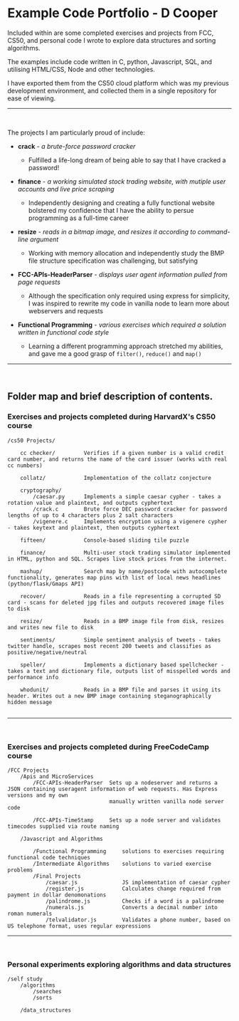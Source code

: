 Example Code Portfolio - D Cooper
=================================

Included within are some completed exercises and projects from FCC, CS50, and personal code I wrote to explore data structures and sorting algorithms.

The examples include code written in C, python, Javascript, SQL, and utilising HTML/CSS, Node and other technologies.

I have exported them from the CS50 cloud platform which was my previous development environment, and collected them in a single repository for ease of viewing.

---

&nbsp;

The projects I am particularly proud of include: 

* **crack** - *a brute-force password cracker*
    - Fulfilled a life-long dream of being able to say that I have cracked a password! 

* **finance** - *a working simulated stock trading website, with mutiple user accounts and live price scraping* 
    - Independently designing and creating a fully functional website bolstered my confidence that I have the ability to persue programming as a full-time career

* **resize** - *reads in a bitmap image, and resizes it according to command-line argument*
    - Working with memory allocation and independently study the BMP file structure specification was challenging, but satisfying
    
* **FCC-APIs-HeaderParser** - *displays user agent information pulled from page requests*
    - Although the specification only required using express for simplicity, I was inspired to rewrite my code in vanilla node to learn more about webservers and requests

* **Functional Programming** - *various exercises which required a solution written in functional code style*
    - Learning a different programming approach stretched my abilities, and gave me a good grasp of `filter()`, `reduce()` and `map()`

---

&nbsp;

## Folder map and brief description of contents.



### Exercises and projects completed during HarvardX's CS50 course

```
/cs50 Projects/

    cc checker/         Verifies if a given number is a valid credit card number, and returns the name of the card issuer (works with real cc numbers)
    
    collatz/            Implementation of the collatz conjecture
    
    cryptography/
        /caesar.py      Implements a simple caesar cypher - takes a rotation value and plaintext, and outputs cyphertext
        /crack.c        Brute force DEC password cracker for password lengths of up to 4 characters plus 2 salt characters
        /vigenere.c     Implements encryption using a vigenere cypher - takes keytext and plaintext, then outputs cyphertext 
          
    fifteen/            Console-based sliding tile puzzle
    
    finance/            Multi-user stock trading simulator implemented in HTML, python and SQL. Scrapes live stock prices from the internet.
    
    mashup/             Search map by name/postcode with autocomplete functionality, generates map pins with list of local news headlines (python/flask/Gmaps API)
    
    recover/            Reads in a file representing a corrupted SD card - scans for deleted jpg files and outputs recovered image files to disk
    
    resize/             Reads in a BMP image file from disk, resizes and writes new file to disk 
    
    sentiments/         Simple sentiment analysis of tweets - takes twitter handle, scrapes most recent 200 tweets and classifies as positive/negative/neutral
    
    speller/            Implements a dictionary based spellchecker - takes a text and dictionary file, outputs list of misspelled words and performance info
    
    whodunit/           Reads in a BMP file and parses it using its header. Writes out a new BMP image containing steganographically hidden message
    
```

---

&nbsp;

### Exercises and projects completed during FreeCodeCamp course


```
/FCC Projects
    /Apis and MicroServices
        /FCC-APIs-HeaderParser  Sets up a nodeserver and returns a JSON containing useragent information of web requests. Has Express versions and my own     
                                manually written vanilla node server code
        
        /FCC-APIs-TimeStamp     Sets up a node server and validates timecodes supplied via route naming
    
    /Javascript and Algorithms

        /Functional Programming     solutions to exercises requiring functional code techniques
        /Intermediate Algorithms    solutions to varied exercise problems
        /Final Projects
            /caesar.js              JS implementation of caesar cypher
            /register.js            Calculates change required from payment in dollar denomonations
            /palindrome.js          Checks if a word is a palindrome
            /numerals.js            Converts a decimal number into roman numerals
            /telvalidator.js        Validates a phone number, based on US telephone format, uses regular expressions
```

---

&nbsp;

### Personal experiments exploring algorithms and data structures

```
/self study                     
    /algorithms
        /searches
        /sorts

    /data_structures
```



